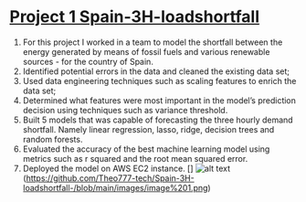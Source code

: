 # [Project 1 Spain-3H-loadshortfall](https://github.com/Theo777-tech/Spain-3H-loadshortfall-)
1. For this project I worked in a team  to model the shortfall between the energy generated by means of fossil fuels and various renewable sources - for the country of Spain.
2. Identified potential errors in the data and cleaned the existing data set;
3. Used data engineering techniques such as scaling features  to enrich the data set;
4. Determined what features were most important in the model’s prediction decision using techniques such as variance threshold.
5. Built 5 models that was capable of forecasting the three hourly demand shortfall. Namely linear regression, lasso, ridge, decision trees and random forests.
6. Evaluated the accuracy of the best machine learning model using metrics such as r squared and the root mean squared error.
7. Deployed the model on AWS EC2 instance.
[]	![alt text](image.jpg)(https://github.com/Theo777-tech/Spain-3H-loadshortfall-/blob/main/images/image%201.png)
